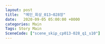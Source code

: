 ```yaml
---
layout: post
title:  "메인_회상_013~028장"
date:   2020-09-05 05:00:00 +0000
categories: Main
Tags: Story Main
SceneCode: ["scene_skip_cp013-028_q1_s10"]
---
```

